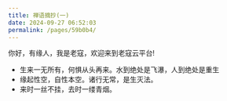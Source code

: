 ```yaml
---
title: 禅语摘抄(一)
date: 2024-09-27 06:52:03
permalink: /pages/59b0b4/
---
```


你好，有缘人，我是老寇，欢迎来到老寇云平台!

- 生来一无所有，何惧从头再来。水到绝处是飞瀑，人到绝处是重生
- 缘起性空，自性本空。诸行无常，是生灭法。
- 来时一丝不挂，去时一缕青烟。
